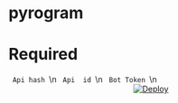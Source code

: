# pyrogram


<h1> Required </h1>
<code> 𝙰𝚙𝚒 𝚑𝚊𝚜𝚑 </code>\n
<code> 𝙰𝚙𝚒  𝚒𝚍 </code>\n
<code> 𝙱𝚘𝚝 𝚃𝚘𝚔𝚎𝚗 </code>\n

 <center>
<a href="https://heroku.com/deploy?template=https://github.com/Sivatheking/pyrogram">
 <img src="https://www.herokucdn.com/deploy/button.svg" alt="Deploy"></a> 
 </center>
